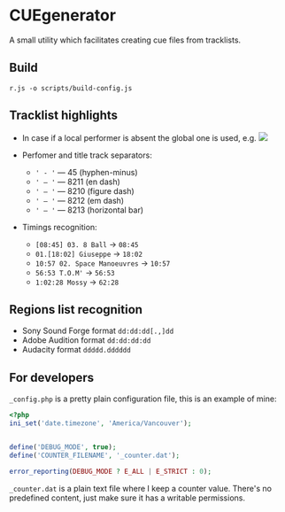 CUEgenerator
=============
A small utility which facilitates creating cue files from tracklists.

## Build
`r.js -o scripts/build-config.js`

## Tracklist highlights

* In case if a local performer is absent the global one is used, e.g.
![](https://raw.github.com/dVaffection/cuegenerator/master/images/README/global-performer.png)

* Perfomer and title track separators:
    * `' - '` — 45 (hyphen-minus)
    * `' – '` — 8211 (en dash)
    * `' ‒ '` — 8210 (figure dash)
    * `' — '` — 8212 (em dash)
    * `' ― '` — 8213 (horizontal bar)
* Timings recognition:
    * `[08:45] 03. 8 Ball` → `08:45`
    * `01.[18:02] Giuseppe` → `18:02`
    * `10:57 02. Space Manoeuvres` → `10:57`
    * `56:53 T.O.M'` → `56:53`
    * `1:02:28 Mossy` → `62:28`

## Regions list recognition
* Sony Sound Forge format `dd:dd:dd[.,]dd`
* Adobe Audition format `dd:dd:dd:dd`
* Audacity format `ddddd.dddddd`

## For developers
`_config.php` is a pretty plain configuration file, this is an example of mine:
```php
<?php
ini_set('date.timezone', 'America/Vancouver');


define('DEBUG_MODE', true);
define('COUNTER_FILENAME', '_counter.dat');

error_reporting(DEBUG_MODE ? E_ALL | E_STRICT : 0);
```

`_counter.dat` is a plain text file where I keep a counter value. There's no predefined content, just make sure it has a writable permissions.